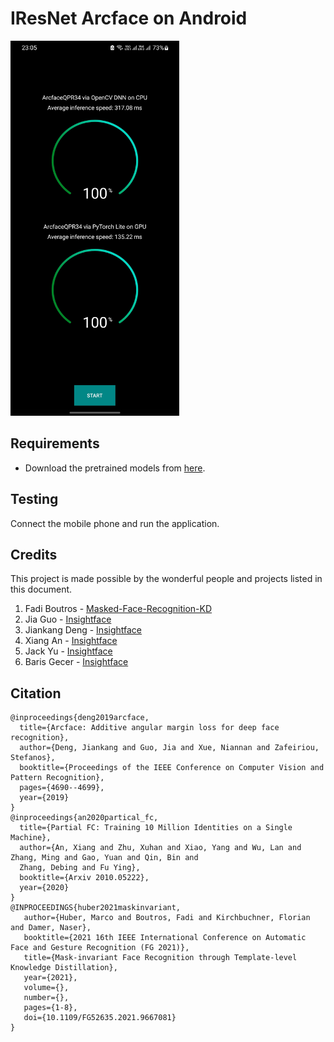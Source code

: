 # IResNet Arcface on Android

<img src="images/screenshot.jpg" alt="Application" height="600"/>

## Requirements

- Download the pretrained models from [here](https://www.dropbox.com/home/weights/android).

## Testing

Connect the mobile phone and run the application.

## Credits

This project is made possible by the wonderful people and projects listed in this document.

1. Fadi Boutros - [Masked-Face-Recognition-KD](https://github.com/fdbtrs/Masked-Face-Recognition-KD)
2. Jia Guo - [Insightface](https://github.com/deepinsight/insightface)
3. Jiankang Deng - [Insightface](https://github.com/deepinsight/insightface)
4. Xiang An - [Insightface](https://github.com/deepinsight/insightface)
5. Jack Yu - [Insightface](https://github.com/deepinsight/insightface)
6. Baris Gecer - [Insightface](https://github.com/deepinsight/insightface)

## Citation

```
@inproceedings{deng2019arcface,
  title={Arcface: Additive angular margin loss for deep face recognition},
  author={Deng, Jiankang and Guo, Jia and Xue, Niannan and Zafeiriou, Stefanos},
  booktitle={Proceedings of the IEEE Conference on Computer Vision and Pattern Recognition},
  pages={4690--4699},
  year={2019}
}
@inproceedings{an2020partical_fc,
  title={Partial FC: Training 10 Million Identities on a Single Machine},
  author={An, Xiang and Zhu, Xuhan and Xiao, Yang and Wu, Lan and Zhang, Ming and Gao, Yuan and Qin, Bin and
  Zhang, Debing and Fu Ying},
  booktitle={Arxiv 2010.05222},
  year={2020}
}
@INPROCEEDINGS{huber2021maskinvariant,  
   author={Huber, Marco and Boutros, Fadi and Kirchbuchner, Florian and Damer, Naser},  
   booktitle={2021 16th IEEE International Conference on Automatic Face and Gesture Recognition (FG 2021)},   
   title={Mask-invariant Face Recognition through Template-level Knowledge Distillation},   
   year={2021},  
   volume={},  
   number={},  
   pages={1-8},  
   doi={10.1109/FG52635.2021.9667081}
}
```